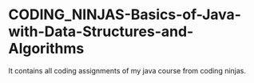 # CODING_NINJAS-Basics-of-Java-with-Data-Structures-and-Algorithms
It contains all coding assignments of my java course from coding ninjas.
